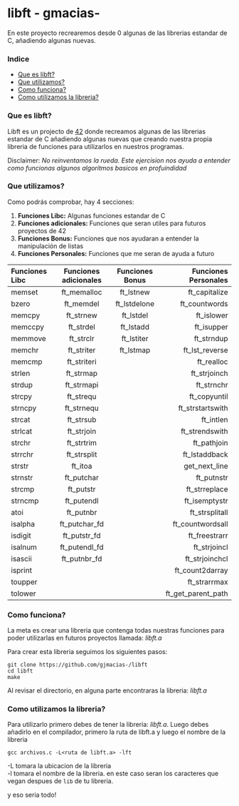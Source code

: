 # libft - gmacias-
En este proyecto recrearemos desde 0 algunas de las librerias estandar de C, añadiendo algunas nuevas.

### Indice
* [Que es libft?](#que-es-libft)
* [Que utilizamos?](#que-utilizamos)
* [Como funciona?](#como-funciona)
* [Como utilizamos la libreria?](#como-utilizamos-la-libreria)

### Que es libft?
Libft es un projecto de [42][1] donde recreamos algunas de las librerias estandar de C añadiendo algunas nuevas que creando nuestra propia libreria de funciones para utilizarlos en nuestros programas.

Disclaimer: *No reinventamos la rueda. Este ejercision nos ayuda a entender como funcionas algunos algoritmos basicos en profuindidad*

### Que utilizamos?
Como podrás comprobar, hay 4 secciones:

1.  **Funciones Libc:** Algunas funciones estandar de C
2.  **Funciones adicionales:** Funciones que seran utiles para futuros proyectos de 42
3.  **Funciones Bonus:** Funciones que nos ayudaran a entender la manipulación de listas
4.  **Funciones Personales:** Funciones que me seran de ayuda a futuro

Funciones Libc |Funciones adicionales | Funciones Bonus | Funciones Personales
:----------- | :-----------: | :-----------: | -----------:
memset		| ft_memalloc	| ft_lstnew		| ft_capitalize 
bzero		| ft_memdel		| ft_lstdelone	| ft_countwords 
memcpy		| ft_strnew		| ft_lstdel		| ft_islower    
memccpy		| ft_strdel		| ft_lstadd		| ft_isupper    
memmove		| ft_strclr		| ft_lstiter	| ft_strndup    
memchr		| ft_striter	| ft_lstmap		| ft_lst_reverse
memcmp		| ft_striteri	|				| ft_realloc
strlen		| ft_strmap		|				| ft_strjoinch
strdup		| ft_strmapi	|				| ft_strnchr
strcpy		| ft_strequ		|				| ft_copyuntil
strncpy		| ft_strnequ	|			| ft_strstartswith
strcat		| ft_strsub		| | ft_intlen
strlcat		| ft_strjoin	| | ft_strendswith
strchr		| ft_strtrim	| | ft_pathjoin
strrchr		| ft_strsplit	| | ft_lstaddback
strstr		| ft_itoa		| | get_next_line
strnstr		| ft_putchar	| | ft_putnstr
strcmp		| ft_putstr		| | ft_strreplace
strncmp		| ft_putendl	| | ft_isemptystr
atoi		| ft_putnbr		| | ft_strsplitall
isalpha		| ft_putchar_fd	| | ft_countwordsall
isdigit		| ft_putstr_fd	| | ft_freestrarr
isalnum		| ft_putendl_fd	| | ft_strjoincl
isascii		| ft_putnbr_fd	| | ft_strjoinchcl
isprint		|| | ft_count2darray
toupper		| | | ft_strarrmax
tolower		| | | ft_get_parent_path

### Como funciona?

La meta es crear una libreria que contenga todas nuestras funciones para poder utilizarlas en futuros proyectos llamada: *libft.a*

Para crear esta libreria seguimos los siguientes pasos:

	git clone https://github.com/gjmacias-/libft
	cd libft
	make

Al revisar el directorio, en alguna parte encontraras la libreria: *libft.a*

### Como utilizamos la libreria?

Para utilizarlo primero debes de  tener la libreria: *libft.a*.
Luego debes añadirlo en el compilador, primero la ruta de libft.a y luego el nombre de la libreria

`gcc archivos.c -L<ruta de libft.a> -lft`

-L tomara la ubicacion de la libreria<br>
-l tomara el nombre de la libreria. en este caso seran los caracteres que vegan despues de `lib` de tu libreria.

y eso seria todo!

[1]: https://www.42barcelona.com/ "42 BCN"
